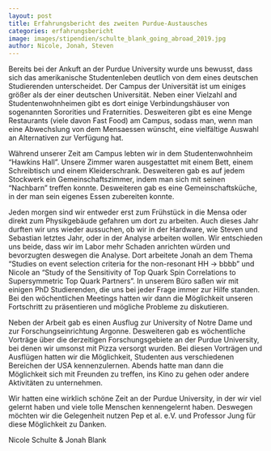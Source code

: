 ```yaml
---
layout: post
title: Erfahrungsbericht des zweiten Purdue-Austausches
categories: erfahrungsbericht
image: images/stipendien/schulte_blank_going_abroad_2019.jpg
author: Nicole, Jonah, Steven
---
```


Bereits bei der Ankuft an der Purdue University wurde uns bewusst, dass sich das
amerikanische Studentenleben deutlich von dem eines deutschen Studierenden unterscheidet.
Der Campus der Universität ist um einiges größer als der einer deutschen Universität. 
Neben einer Vielzahl and Studentenwohnheimen gibt es dort einige Verbindungshäuser von
sogenannten Sororities und Fraternities. Desweiteren gibt es eine Menge Restaurants 
(viele davon Fast Food) am Campus, sodass man, wenn man eine Abwechslung von dem 
Mensaessen wünscht, eine vielfältige Auswahl an Alternativen zur Verfügung hat.

Während unserer Zeit am Campus lebten wir in dem Studentenwohnheim “Hawkins Hall”. Unsere
Zimmer waren ausgestattet mit einem Bett, einem Schreibtisch und einem Kleiderschrank. 
Desweiteren gab es auf jedem Stockwerk ein Gemeinschaftszimmer, indem man sich mit seinen
“Nachbarn” treffen konnte. Desweiteren gab es eine Gemeinschaftsküche, in der man sein
eigenes Essen zubereiten konnte.

Jeden morgen sind wir entweder erst zum Frühstück in die Mensa oder direkt zum Physikgebäude
gefahren um dort zu arbeiten. Auch dieses Jahr durften wir uns wieder aussuchen, ob wir in
der Hardware, wie Steven und Sebastian letztes Jahr, oder in der Analyse arbeiten wollen.
Wir entschieden uns beide, dass wir im Labor mehr Schaden anrichten würden und bevorzugten
deswegen die Analyse. Dort arbeitete Jonah an dem Thema “Studies on event selection criteria
for the non-resonant HH → bbbb” und Nicole an “Study of the Sensitivity of Top Quark Spin Correlations to Supersymmetric Top Quark Partners”.
In unserem Büro saßen wir mit einigen PhD Studierenden, die uns bei jeder Frage
immer zur Hilfe standen. Bei den wöchentlichen Meetings hatten wir dann die Möglichkeit
unseren Fortschritt zu präsentieren und mögliche Probleme zu diskutieren.

Neben der Arbeit gab es einen Ausflug zur University of Notre Dame und zur
Forschungseinrichtung Argonne. Desweiteren gab es wöchentliche Vorträge über die 
derzeitigen Forschungsgebiete an der Purdue University, bei denen wir umsonst mit Pizza
versorgt wurden. Bei diesen Vorträgen und Ausflügen hatten wir die Möglichkeit, Studenten
aus verschiedenen Bereichen der USA kennenzulernen. Abends hatte man dann die Möglichkeit
sich mit Freunden zu treffen, ins Kino zu gehen oder andere Aktivitäten zu unternehmen.

Wir hatten eine wirklich schöne Zeit an der Purdue University, in der wir viel gelernt haben 
und viele tolle Menschen kennengelernt haben. Deswegen möchten wir die Gelegenheit nutzen
Pep et al. e.V. und Professor Jung für diese Möglichkeit zu Danken.


Nicole Schulte & Jonah Blank 